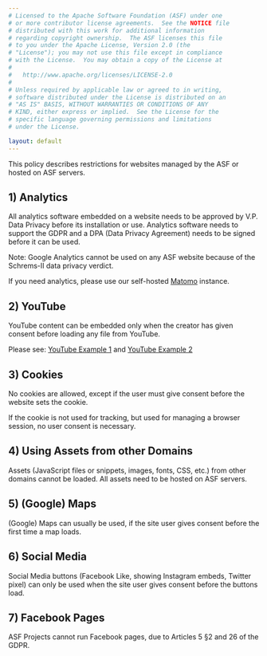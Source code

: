 ```yaml
---
# Licensed to the Apache Software Foundation (ASF) under one
# or more contributor license agreements.  See the NOTICE file
# distributed with this work for additional information
# regarding copyright ownership.  The ASF licenses this file
# to you under the Apache License, Version 2.0 (the
# "License"); you may not use this file except in compliance
# with the License.  You may obtain a copy of the License at
#
#   http://www.apache.org/licenses/LICENSE-2.0
#
# Unless required by applicable law or agreed to in writing,
# software distributed under the License is distributed on an
# "AS IS" BASIS, WITHOUT WARRANTIES OR CONDITIONS OF ANY
# KIND, either express or implied.  See the License for the
# specific language governing permissions and limitations
# under the License.

layout: default
---
```


This policy describes restrictions for websites managed by the
ASF or hosted on ASF servers.

## 1) Analytics

All analytics software embedded on a website needs to be approved by
V.P. Data Privacy before its installation or use.
Analytics software needs to support the GDPR and a
DPA (Data Privacy Agreement) needs to be signed before it can be used. 

Note: Google Analytics cannot be used on any ASF website because
of the Schrems-II data privacy verdict.

If you need analytics, please use our self-hosted [Matomo](/matomo) instance.

## 2) YouTube

YouTube content can be embedded only when the creator has given consent before loading
any file from YouTube.

Please see: [YouTube Example 1](/examples/youtube-html/with-youtube-api.html)
and [YouTube Example 2](/examples/youtube-html/with-youtube-embeds.html)

## 3) Cookies

No cookies are allowed, except if the user must give consent before the website sets the cookie.

If the cookie is not used for tracking, but used for managing a browser session, no user consent is necessary.

## 4) Using Assets from other Domains

Assets (JavaScript files or snippets, images, fonts, CSS, etc.) from other domains cannot be loaded.
All assets need to be hosted on ASF servers.

## 5) (Google) Maps 

(Google) Maps can usually be used, if the site user gives consent before the first time a map loads.

## 6) Social Media

Social Media buttons (Facebook Like, showing Instagram embeds, Twitter pixel) can
only be used when the site user gives consent before the buttons load.

## 7) Facebook Pages

ASF Projects cannot run Facebook pages, due to Articles 5 §2 and 26 of the GDPR.
